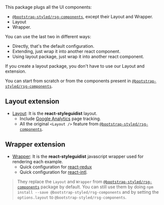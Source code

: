 This package plugs all the UI components:

- [`@bootstrap-styled/rsg-components`](https://bootstrap-styled.github.io/rsg-components/), except their Layout and Wrapper.
- Layout 
- Wrapper.

You can use the last two in different ways:

- Directly, that's the default configuration.
- Extending, just wrap it into another react component.
- Using layout package, just wrap it into another react component.

If you create a layout package, you don't have to use our Layout and extension.

You can start from scratch or from the components present in [`@bootstrap-styled/rsg-components`](https://bootstrap-styled.github.io/rsg-components/).

## Layout extension

- [Layout](#layout): It is the **react-styleguidist** layout.
  - Include [Google Analytics](https://analytics.google.com/analytics/web/) page tracking.
  - All the original `<Layout />` feature from [`@bootstrap-styled/rsg-components`](https://bootstrap-styled.github.io/rsg-components/).
  
## Wrapper extension

- [Wrapper](#wrapper): It is the **react-styleguidist** javascript wrapper used for rendering each example.
  - Quick configuration for  [react-redux](https://redux.js.org/basics/usagewithreact) 
  - Quick configuration for [react-intl](https://github.com/yahoo/react-intl).

> They replace the `Layout` and `Wrapper` from [`@bootstrap-styled/rsg-components`](https://bootstrap-styled.github.io/rsg-components/) package by default.
> You can still use them by doing `npm install --save @bootstrap-styled/rsg-components` and by setting the `options.layout` to `@bootstrap-styled/rsg-components`.


